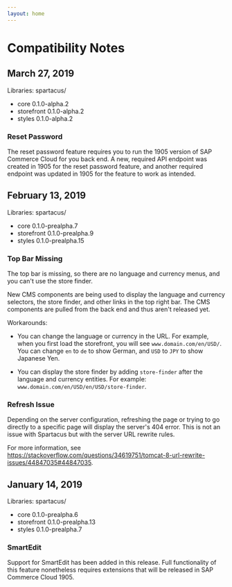 ```yaml
---
layout: home
---
```


# Compatibility Notes

## March 27, 2019

Libraries: spartacus/

- core 0.1.0-alpha.2
- storefront 0.1.0-alpha.2
- styles 0.1.0-alpha.2

### Reset Password

The reset password feature requires you to run the 1905 version of SAP Commerce Cloud for you back end. A new, required API endpoint was created in 1905 for the reset password feature, and another required endpoint was updated in 1905 for the feature to work as intended.

## February 13, 2019

Libraries: spartacus/

- core 0.1.0-prealpha.7
- storefront 0.1.0-prealpha.9
- styles 0.1.0-prealpha.15

### Top Bar Missing

The top bar is missing, so there are no language and currency menus, and you can't use the store finder.

New CMS components are being used to display the language and currency selectors, the store finder, and other links in the top right bar. The CMS components are pulled from the back end and thus aren't released yet.

Workarounds:

- You can change the language or currency in the URL. For example, when you first load the storefront, you will see `www.domain.com/en/USD/`. You can change `en` to `de` to show German, and `USD` to `JPY` to show Japanese Yen.

- You can display the store finder by adding `store-finder` after the language and currency entities. For example: `www.domain.com/en/USD/en/USD/store-finder`.

### Refresh Issue

Depending on the server configuration, refreshing the page or trying to go directly to a specific page will display the server's 404 error. This is not an issue with Spartacus but with the server URL rewrite rules.

For more information, see https://stackoverflow.com/questions/34619751/tomcat-8-url-rewrite-issues/44847035#44847035.

## January 14, 2019

Libraries: spartacus/

- core 0.1.0-prealpha.6
- storefront 0.1.0-prealpha.13
- styles 0.1.0-prealpha.7

### SmartEdit

Support for SmartEdit has been added in this release. Full functionality of this feature nonetheless requires extensions that will be released in SAP Commerce Cloud 1905.
